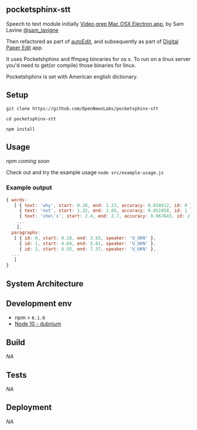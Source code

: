 ## pocketsphinx-stt
Speech to text module initially [Video grep Mac OSX Electron app](https://github.com/antiboredom/videogrep), by Sam Lavine [@sam_lavigne](https://twitter.com/sam_lavigne)


Then refactored as part of [autoEdit](https://github.com/OpenNewsLabs/autoEdit_2), and subsequently as part of [Digital Paper Edit](https://github.com/bbc/digital-paper-edit-electron) app.

It uses Pocketshphinx and ffmpeg binraries for os x. To run on a linux server you'd need to get(or compile) those binaries for linux.

Pocketshphinx is set with American english dictionary.

## Setup
<!-- _stack - optional_
_How to build and run the code/app_ -->

```
git clone https://github.com/OpenNewsLabs/pocketsphinx-stt
```

```
cd pocketsphinx-stt
```
```
npm install
```

## Usage

_npm coming soon_

<!-- ```
npm install pocketsphinx-stt
```

There are two options, one expect the file to be already an audio file that can work with pocketsphixn the other will convert it 

```js
const convertAndTranscribe = require('pocketsphinx-stt')
const videoFilePath = // some video file

convertAndTranscribe(videoFilePath)
    .then((res) => {
        console.log('transcribe', res);
    })
``` -->

Check out and try the example usage `node src/example-usage.js`


### Example output

```js
{ words:
   [ { text: 'why', start: 0.28, end: 1.23, accuracy: 0.018412, id: 0 },
     { text: 'not', start: 1.32, end: 1.85, accuracy: 0.851958, id: 1 },
     { text: 'she\'s', start: 2.4, end: 2.7, accuracy: 0.067643, id: 2 },
    ...
    ],
  paragraphs:
   [ { id: 0, start: 0.28, end: 3.93, speaker: 'U_UKN' },
     { id: 1, start: 4.69, end: 5.81, speaker: 'U_UKN' },
     { id: 2, start: 6.55, end: 7.37, speaker: 'U_UKN' },
  ...
   ]
}

```

## System Architecture
<!-- _High level overview of system architecture_ -->

<!-- ## Documentation

There's a [docs](./docs) folder in this repository.

[docs/notes](./docs/notes) contains dev draft notes on various aspects of the project. This would generally be converted either into ADRs or guides when ready.

[docs/adr](./docs/adr) contains [Architecture Decision Record](https://github.com/joelparkerhenderson/architecture_decision_record).

> An architectural decision record (ADR) is a document that captures an important architectural decision made along with its context and consequences.

We are using [this template for ADR](https://gist.github.com/iaincollins/92923cc2c309c2751aea6f1b34b31d95) -->

## Development env
 <!-- _How to run the development environment_ -->

- npm > `6.1.0`
- [Node 10 - dubnium](https://scotch.io/tutorials/whats-new-in-node-10-dubnium)

<!-- - npm > `6.1.0`
- [Node 10 - dubnium](https://scotch.io/tutorials/whats-new-in-node-10-dubnium)

Node version is set in node version manager [`.nvmrc`](https://github.com/creationix/nvm#nvmrc) -->

<!-- _Coding style convention ref optional, eg which linter to use_ -->

<!-- _Linting, github pre-push hook - optional_ -->


## Build
<!-- _How to run build_ -->

_NA_

<!-- TODO: might need transpiling? -->

## Tests
<!-- _How to carry out tests_ -->

_NA_

## Deployment
<!-- _How to deploy the code/app into test/staging/production_ -->

_NA_